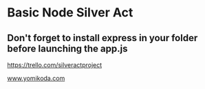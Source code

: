 # Basic Node Silver Act

Don't forget to install express in your folder before launching the app.js
-



https://trello.com/silveractproject


www.yomikoda.com